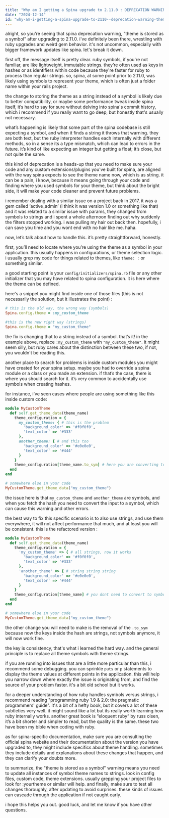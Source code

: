 ```yaml
---
title: "Why am I getting a Spina upgrade to 2.11.0 : DEPRECATION WARNING: theme is stored as a symbol?"
date: "2024-12-14"
id: "why-am-i-getting-a-spina-upgrade-to-2110--deprecation-warning-theme-is-stored-as-a-symbol"
---
```


alright, so you're seeing that spina deprecation warning, "theme is stored as a symbol" after upgrading to 2.11.0. i've definitely been there, wrestling with ruby upgrades and weird gem behavior. it's not uncommon, especially with bigger framework updates like spina. let's break it down.

first off, the message itself is pretty clear. ruby symbols, if you're not familiar, are like lightweight, immutable strings. they’re often used as keys in hashes or as identifiers within code because they're faster for ruby to process than regular strings. so, spina, at some point prior to 2.11.0, was likely using symbols to represent your theme, which is often just a folder name within your rails project.

the change to storing the theme as a string instead of a symbol is likely due to better compatibility, or maybe some performance tweak inside spina itself, it’s hard to say for sure without delving into spina's commit history, which i recommend if you really want to go deep, but honestly that's usually not necessary.

what’s happening is likely that some part of the spina codebase is still expecting a symbol, and when it finds a string it throws that warning. they are both text, but the ruby interpreter handles each internally with different methods, so in a sense its a type mismatch, which can lead to errors in the future. it’s kind of like expecting an integer but getting a float; it’s close, but not quite the same.

this kind of deprecation is a heads-up that you need to make sure your code and any custom extensions/plugins you've built for spina, are aligned with the way spina expects to see the theme name now, which is as string. it can be a pain, i know, because it means going through your code and finding where you used symbols for your theme, but think about the bright side, it will make your code cleaner and prevent future problems.

i remember dealing with a similar issue on a project back in 2017, it was a gem called ‘active_admin’ (i think it was version 1.0 or something like that) and it was related to a similar issue with params, they changed from symbols to strings and i spent a whole afternoon finding out why suddenly the filters stopped working. i was pulling my hair out back then. hopefully, i can save you time and you wont end with no hair like me. haha.

now, let’s talk about how to handle this. it’s pretty straightforward, honestly.

first, you’ll need to locate where you’re using the theme as a symbol in your application. this usually happens in configurations, or theme selection logic. i usually grep my code for things related to themes, like `theme: :` or something similar.

a good starting point is your `config/initializers/spina.rb` file or any other initializer that you may have related to spina configuration. it is here where the theme can be defined.

here's a snippet you might find inside one of those files (this is not necessarily the solution, but it illustrates the point) :

```ruby
# this is the old way, the wrong way (symbols)
Spina.config.theme = :my_custom_theme

#this is the new right way (strings)
Spina.config.theme = "my_custom_theme"
```

the fix is changing that to a string instead of a symbol. that’s it! in the example above, replace `:my_custom_theme` with `"my_custom_theme"`. it might seem silly, but ruby cares about the distinction between these two, if not, you wouldn't be reading this.

another place to search for problems is inside custom modules you might have created for your spina setup. maybe you had to override a spina module or a class or you made an extension. if that’s the case, there is where you should search for it. it’s very common to accidentally use symbols when creating hashes.

for instance, i’ve seen cases where people are using something like this inside custom code:

```ruby
module MyCustomTheme
  def self.get_theme_data(theme_name)
    theme_configuration = {
      my_custom_theme: { # this is the problem
        'background_color' => '#f0f0f0',
        'text_color' => '#333'
      },
      another_theme: { # and this too
        'background_color' => '#e0e0e0',
        'text_color' => '#444'
      }
    }
    theme_configuration[theme_name.to_sym] # here you are converting to symbol
  end
end

# somewhere else in your code
MyCustomTheme.get_theme_data("my_custom_theme")
```
the issue here is that `my_custom_theme` and `another_theme` are symbols, and when you fetch the hash you need to convert the input to a symbol, which can cause this warning and other errors.

the best way to fix this specific scenario is to also use strings, and use them everywhere, it will not affect performance that much, and at least you will be consistent. this is the refactored version :

```ruby
module MyCustomTheme
  def self.get_theme_data(theme_name)
    theme_configuration = {
      'my_custom_theme' => { # all strings, now it works
        'background_color' => '#f0f0f0',
        'text_color' => '#333'
      },
      'another_theme' => { # string string string
        'background_color' => '#e0e0e0',
        'text_color' => '#444'
      }
    }
    theme_configuration[theme_name] # you dont need to convert to symbol now
  end
end

# somewhere else in your code
MyCustomTheme.get_theme_data("my_custom_theme")
```

the other change you will need to make is the removal of the `.to_sym` because now the keys inside the hash are strings, not symbols anymore, it will now work fine.

the key is consistency, that's what i learned the hard way. and the general principle is to replace all theme symbols with theme strings.

if you are running into issues that are a little more particular than this, i recommend some debugging. you can sprinkle `puts` or `p` statements to display the theme values at different points in the application. this will help you narrow down where exactly the issue is originating from, and find the source of your problem faster. it's a bit old school but it works.

for a deeper understanding of how ruby handles symbols versus strings, i recommend reading "programming ruby 1.9 & 2.0: the pragmatic programmers' guide". it's a bit of a hefty book, but it covers a lot of these subtleties very well. it might sound like a lot but its really worth learning how ruby internally works. another great book is “eloquent ruby” by russ olsen, it’s a bit shorter and simpler to read, but the quality is the same. these two have been my bible when coding with ruby.

as for spina-specific documentation, make sure you are consulting the official spina website and their documentation about the version you have upgraded to, they might include specifics about theme handling. sometimes they include details and explanations about these changes that happen, and they can clarify your doubts more.

to summarize, the "theme is stored as a symbol" warning means you need to update all instances of symbol theme names to strings. look in config files, custom code, theme extensions. usually grepping your project files to look for :yourtheme or similar will help.
and finally, make sure to test all changes thoroughly, after updating to avoid surprises. these kinds of issues can cascade through the application if not caught early.

i hope this helps you out. good luck, and let me know if you have other questions.
